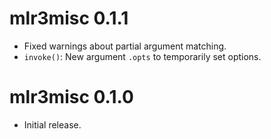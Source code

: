 # mlr3misc 0.1.1

* Fixed warnings about partial argument matching.
* `invoke()`: New argument `.opts` to temporarily set options.

# mlr3misc 0.1.0

* Initial release.
